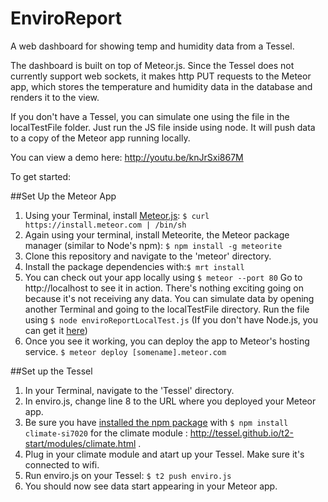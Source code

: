 EnviroReport
============

A web dashboard for showing temp and humidity data from a Tessel.

The dashboard is built on top of Meteor.js.  Since the Tessel does not currently support web sockets, it makes http PUT requests to the Meteor app, which stores the temperature and humidity data in the database and renders it to the view.

If you don't have a Tessel, you can simulate one using the file in the localTestFile folder.  Just run the JS file inside using node.  It will push data to a copy of the Meteor app running locally.

You can view a demo here: http://youtu.be/knJrSxi867M

To get started:

##Set Up the Meteor App

1. Using your Terminal, install [Meteor.js](http://docs.meteor.com/#quickstart): ```$ curl https://install.meteor.com | /bin/sh```
2. Again using your terminal, install Meteorite, the Meteor package manager (similar to Node's npm): ```$ npm install -g meteorite```
3. Clone this repository and navigate to the 'meteor' directory.
4. Install the package dependencies with:```$ mrt install```
5. You can check out your app locally using ```$ meteor --port 80``` Go to http://localhost to see it in action.  There's nothing exciting going on because it's not receiving any data. You can simulate data by opening another Terminal and going to the localTestFile directory. Run the file using ```$ node enviroReportLocalTest.js``` (If you don't have Node.js, you can get it [here](http://nodejs.org/))
6. Once you see it working, you can deploy the app to Meteor's hosting service. ```$ meteor deploy [somename].meteor.com```


##Set up the Tessel

1. In your Terminal, navigate to the 'Tessel' directory.
2. In enviro.js, change line 8 to the URL where you deployed your Meteor app.
3. Be sure you have [installed the npm package](http://tessel.github.io/t2-start/modules/climate.html) with ```$ npm install climate-si7020``` for the climate module : http://tessel.github.io/t2-start/modules/climate.html .
4. Plug in your climate module and atart up your Tessel.  Make sure it's connected to wifi.
5. Run enviro.js on your Tessel: ```$ t2 push enviro.js```
6. You should now see data start appearing in your Meteor app.
